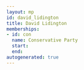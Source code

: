 ```yaml
---
layout: mp
id: david_lidington
title: David Lidington
memberships:
- id: con
  name: Conservative Party
  start: 
  end: 
autogenerated: true
---
```

